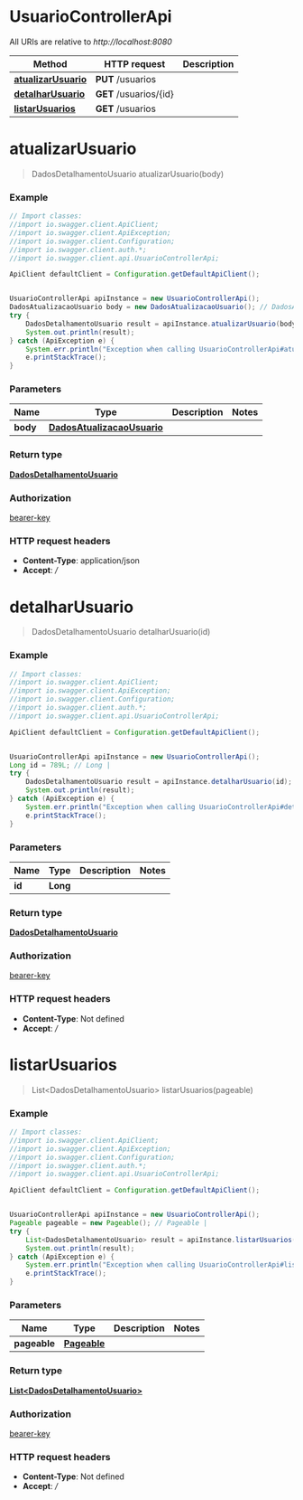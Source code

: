 # UsuarioControllerApi

All URIs are relative to *http://localhost:8080*

Method | HTTP request | Description
------------- | ------------- | -------------
[**atualizarUsuario**](UsuarioControllerApi.md#atualizarUsuario) | **PUT** /usuarios | 
[**detalharUsuario**](UsuarioControllerApi.md#detalharUsuario) | **GET** /usuarios/{id} | 
[**listarUsuarios**](UsuarioControllerApi.md#listarUsuarios) | **GET** /usuarios | 

<a name="atualizarUsuario"></a>
# **atualizarUsuario**
> DadosDetalhamentoUsuario atualizarUsuario(body)



### Example
```java
// Import classes:
//import io.swagger.client.ApiClient;
//import io.swagger.client.ApiException;
//import io.swagger.client.Configuration;
//import io.swagger.client.auth.*;
//import io.swagger.client.api.UsuarioControllerApi;

ApiClient defaultClient = Configuration.getDefaultApiClient();


UsuarioControllerApi apiInstance = new UsuarioControllerApi();
DadosAtualizacaoUsuario body = new DadosAtualizacaoUsuario(); // DadosAtualizacaoUsuario | 
try {
    DadosDetalhamentoUsuario result = apiInstance.atualizarUsuario(body);
    System.out.println(result);
} catch (ApiException e) {
    System.err.println("Exception when calling UsuarioControllerApi#atualizarUsuario");
    e.printStackTrace();
}
```

### Parameters

Name | Type | Description  | Notes
------------- | ------------- | ------------- | -------------
 **body** | [**DadosAtualizacaoUsuario**](DadosAtualizacaoUsuario.md)|  |

### Return type

[**DadosDetalhamentoUsuario**](DadosDetalhamentoUsuario.md)

### Authorization

[bearer-key](../README.md#bearer-key)

### HTTP request headers

 - **Content-Type**: application/json
 - **Accept**: */*

<a name="detalharUsuario"></a>
# **detalharUsuario**
> DadosDetalhamentoUsuario detalharUsuario(id)



### Example
```java
// Import classes:
//import io.swagger.client.ApiClient;
//import io.swagger.client.ApiException;
//import io.swagger.client.Configuration;
//import io.swagger.client.auth.*;
//import io.swagger.client.api.UsuarioControllerApi;

ApiClient defaultClient = Configuration.getDefaultApiClient();


UsuarioControllerApi apiInstance = new UsuarioControllerApi();
Long id = 789L; // Long | 
try {
    DadosDetalhamentoUsuario result = apiInstance.detalharUsuario(id);
    System.out.println(result);
} catch (ApiException e) {
    System.err.println("Exception when calling UsuarioControllerApi#detalharUsuario");
    e.printStackTrace();
}
```

### Parameters

Name | Type | Description  | Notes
------------- | ------------- | ------------- | -------------
 **id** | **Long**|  |

### Return type

[**DadosDetalhamentoUsuario**](DadosDetalhamentoUsuario.md)

### Authorization

[bearer-key](../README.md#bearer-key)

### HTTP request headers

 - **Content-Type**: Not defined
 - **Accept**: */*

<a name="listarUsuarios"></a>
# **listarUsuarios**
> List&lt;DadosDetalhamentoUsuario&gt; listarUsuarios(pageable)



### Example
```java
// Import classes:
//import io.swagger.client.ApiClient;
//import io.swagger.client.ApiException;
//import io.swagger.client.Configuration;
//import io.swagger.client.auth.*;
//import io.swagger.client.api.UsuarioControllerApi;

ApiClient defaultClient = Configuration.getDefaultApiClient();


UsuarioControllerApi apiInstance = new UsuarioControllerApi();
Pageable pageable = new Pageable(); // Pageable | 
try {
    List<DadosDetalhamentoUsuario> result = apiInstance.listarUsuarios(pageable);
    System.out.println(result);
} catch (ApiException e) {
    System.err.println("Exception when calling UsuarioControllerApi#listarUsuarios");
    e.printStackTrace();
}
```

### Parameters

Name | Type | Description  | Notes
------------- | ------------- | ------------- | -------------
 **pageable** | [**Pageable**](.md)|  |

### Return type

[**List&lt;DadosDetalhamentoUsuario&gt;**](DadosDetalhamentoUsuario.md)

### Authorization

[bearer-key](../README.md#bearer-key)

### HTTP request headers

 - **Content-Type**: Not defined
 - **Accept**: */*

